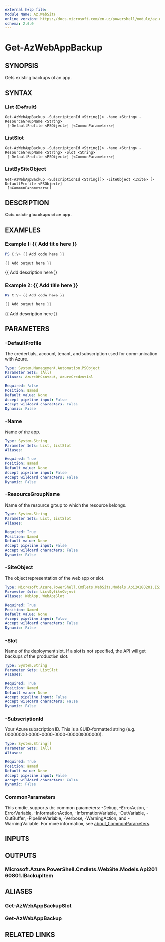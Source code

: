 ```yaml
---
external help file:
Module Name: Az.WebSite
online version: https://docs.microsoft.com/en-us/powershell/module/az.website/get-azwebappbackup
schema: 2.0.0
---
```


# Get-AzWebAppBackup

## SYNOPSIS
Gets existing backups of an app.

## SYNTAX

### List (Default)
```
Get-AzWebAppBackup -SubscriptionId <String[]> -Name <String> -ResourceGroupName <String>
 [-DefaultProfile <PSObject>] [<CommonParameters>]
```

### ListSlot
```
Get-AzWebAppBackup -SubscriptionId <String[]> -Name <String> -ResourceGroupName <String> -Slot <String>
 [-DefaultProfile <PSObject>] [<CommonParameters>]
```

### ListBySiteObject
```
Get-AzWebAppBackup -SubscriptionId <String[]> -SiteObject <ISite> [-DefaultProfile <PSObject>]
 [<CommonParameters>]
```

## DESCRIPTION
Gets existing backups of an app.

## EXAMPLES

### Example 1: {{ Add title here }}
```powershell
PS C:\> {{ Add code here }}

{{ Add output here }}
```

{{ Add description here }}

### Example 2: {{ Add title here }}
```powershell
PS C:\> {{ Add code here }}

{{ Add output here }}
```

{{ Add description here }}

## PARAMETERS

### -DefaultProfile
The credentials, account, tenant, and subscription used for communication with Azure.

```yaml
Type: System.Management.Automation.PSObject
Parameter Sets: (All)
Aliases: AzureRMContext, AzureCredential

Required: False
Position: Named
Default value: None
Accept pipeline input: False
Accept wildcard characters: False
Dynamic: False
```

### -Name
Name of the app.

```yaml
Type: System.String
Parameter Sets: List, ListSlot
Aliases:

Required: True
Position: Named
Default value: None
Accept pipeline input: False
Accept wildcard characters: False
Dynamic: False
```

### -ResourceGroupName
Name of the resource group to which the resource belongs.

```yaml
Type: System.String
Parameter Sets: List, ListSlot
Aliases:

Required: True
Position: Named
Default value: None
Accept pipeline input: False
Accept wildcard characters: False
Dynamic: False
```

### -SiteObject
The object representation of the web app or slot.

```yaml
Type: Microsoft.Azure.PowerShell.Cmdlets.WebSite.Models.Api20180201.ISite
Parameter Sets: ListBySiteObject
Aliases: WebApp, WebAppSlot

Required: True
Position: Named
Default value: None
Accept pipeline input: False
Accept wildcard characters: False
Dynamic: False
```

### -Slot
Name of the deployment slot.
If a slot is not specified, the API will get backups of the production slot.

```yaml
Type: System.String
Parameter Sets: ListSlot
Aliases:

Required: True
Position: Named
Default value: None
Accept pipeline input: False
Accept wildcard characters: False
Dynamic: False
```

### -SubscriptionId
Your Azure subscription ID.
This is a GUID-formatted string (e.g.
00000000-0000-0000-0000-000000000000).

```yaml
Type: System.String[]
Parameter Sets: (All)
Aliases:

Required: True
Position: Named
Default value: None
Accept pipeline input: False
Accept wildcard characters: False
Dynamic: False
```

### CommonParameters
This cmdlet supports the common parameters: -Debug, -ErrorAction, -ErrorVariable, -InformationAction, -InformationVariable, -OutVariable, -OutBuffer, -PipelineVariable, -Verbose, -WarningAction, and -WarningVariable. For more information, see [about_CommonParameters](http://go.microsoft.com/fwlink/?LinkID=113216).

## INPUTS

## OUTPUTS

### Microsoft.Azure.PowerShell.Cmdlets.WebSite.Models.Api20160801.IBackupItem

## ALIASES

### Get-AzWebAppBackupSlot

### Get-AzWebAppBackup

## RELATED LINKS

